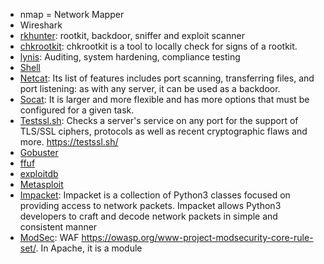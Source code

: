 
- nmap = Network Mapper
- Wireshark
- [rkhunter](#rkhunter): rootkit, backdoor, sniffer and exploit scanner
- [chkrootkit](#chkrootkit): chkrootkit is a tool to locally check for signs of a rootkit.
- [lynis](#lynis): Auditing, system hardening, compliance testing
- [Shell](#shell)
- [Netcat](#netcat): Its list of features includes port scanning, transferring files, and port listening: as with any server, it can be used as a backdoor.
- [Socat](#socat): It is larger and more flexible and has more options that must be configured for a given task. 
- [Testssl.sh](#testssl.sh): Checks a server's service on any port for the support of TLS/SSL ciphers, protocols as well as recent cryptographic flaws and more. https://testssl.sh/
- [Gobuster](#gobuster)
- [ffuf](#ffuf)
- [exploitdb](#exploitdb)
- [Metasploit](#metasploit)
- [Impacket](#Impacket): Impacket is a collection of Python3 classes focused on providing access to network packets. Impacket allows Python3 developers to craft and decode network packets in simple and consistent manner
- [ModSec](#modsec): WAF https://owasp.org/www-project-modsecurity-core-rule-set/. In Apache, it is a module
